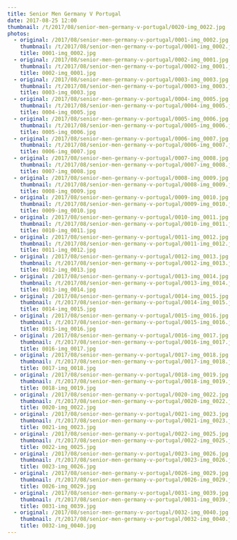 ```yaml
---
title: Senior Men Germany V Portugal
date: 2017-08-25 12:00
thumbnail: /t/2017/08/senior-men-germany-v-portugal/0020-img_0022.jpg
photos:
  - original: /2017/08/senior-men-germany-v-portugal/0001-img_0002.jpg
    thumbnail: /t/2017/08/senior-men-germany-v-portugal/0001-img_0002.jpg
    title: 0001-img_0002.jpg
  - original: /2017/08/senior-men-germany-v-portugal/0002-img_0001.jpg
    thumbnail: /t/2017/08/senior-men-germany-v-portugal/0002-img_0001.jpg
    title: 0002-img_0001.jpg
  - original: /2017/08/senior-men-germany-v-portugal/0003-img_0003.jpg
    thumbnail: /t/2017/08/senior-men-germany-v-portugal/0003-img_0003.jpg
    title: 0003-img_0003.jpg
  - original: /2017/08/senior-men-germany-v-portugal/0004-img_0005.jpg
    thumbnail: /t/2017/08/senior-men-germany-v-portugal/0004-img_0005.jpg
    title: 0004-img_0005.jpg
  - original: /2017/08/senior-men-germany-v-portugal/0005-img_0006.jpg
    thumbnail: /t/2017/08/senior-men-germany-v-portugal/0005-img_0006.jpg
    title: 0005-img_0006.jpg
  - original: /2017/08/senior-men-germany-v-portugal/0006-img_0007.jpg
    thumbnail: /t/2017/08/senior-men-germany-v-portugal/0006-img_0007.jpg
    title: 0006-img_0007.jpg
  - original: /2017/08/senior-men-germany-v-portugal/0007-img_0008.jpg
    thumbnail: /t/2017/08/senior-men-germany-v-portugal/0007-img_0008.jpg
    title: 0007-img_0008.jpg
  - original: /2017/08/senior-men-germany-v-portugal/0008-img_0009.jpg
    thumbnail: /t/2017/08/senior-men-germany-v-portugal/0008-img_0009.jpg
    title: 0008-img_0009.jpg
  - original: /2017/08/senior-men-germany-v-portugal/0009-img_0010.jpg
    thumbnail: /t/2017/08/senior-men-germany-v-portugal/0009-img_0010.jpg
    title: 0009-img_0010.jpg
  - original: /2017/08/senior-men-germany-v-portugal/0010-img_0011.jpg
    thumbnail: /t/2017/08/senior-men-germany-v-portugal/0010-img_0011.jpg
    title: 0010-img_0011.jpg
  - original: /2017/08/senior-men-germany-v-portugal/0011-img_0012.jpg
    thumbnail: /t/2017/08/senior-men-germany-v-portugal/0011-img_0012.jpg
    title: 0011-img_0012.jpg
  - original: /2017/08/senior-men-germany-v-portugal/0012-img_0013.jpg
    thumbnail: /t/2017/08/senior-men-germany-v-portugal/0012-img_0013.jpg
    title: 0012-img_0013.jpg
  - original: /2017/08/senior-men-germany-v-portugal/0013-img_0014.jpg
    thumbnail: /t/2017/08/senior-men-germany-v-portugal/0013-img_0014.jpg
    title: 0013-img_0014.jpg
  - original: /2017/08/senior-men-germany-v-portugal/0014-img_0015.jpg
    thumbnail: /t/2017/08/senior-men-germany-v-portugal/0014-img_0015.jpg
    title: 0014-img_0015.jpg
  - original: /2017/08/senior-men-germany-v-portugal/0015-img_0016.jpg
    thumbnail: /t/2017/08/senior-men-germany-v-portugal/0015-img_0016.jpg
    title: 0015-img_0016.jpg
  - original: /2017/08/senior-men-germany-v-portugal/0016-img_0017.jpg
    thumbnail: /t/2017/08/senior-men-germany-v-portugal/0016-img_0017.jpg
    title: 0016-img_0017.jpg
  - original: /2017/08/senior-men-germany-v-portugal/0017-img_0018.jpg
    thumbnail: /t/2017/08/senior-men-germany-v-portugal/0017-img_0018.jpg
    title: 0017-img_0018.jpg
  - original: /2017/08/senior-men-germany-v-portugal/0018-img_0019.jpg
    thumbnail: /t/2017/08/senior-men-germany-v-portugal/0018-img_0019.jpg
    title: 0018-img_0019.jpg
  - original: /2017/08/senior-men-germany-v-portugal/0020-img_0022.jpg
    thumbnail: /t/2017/08/senior-men-germany-v-portugal/0020-img_0022.jpg
    title: 0020-img_0022.jpg
  - original: /2017/08/senior-men-germany-v-portugal/0021-img_0023.jpg
    thumbnail: /t/2017/08/senior-men-germany-v-portugal/0021-img_0023.jpg
    title: 0021-img_0023.jpg
  - original: /2017/08/senior-men-germany-v-portugal/0022-img_0025.jpg
    thumbnail: /t/2017/08/senior-men-germany-v-portugal/0022-img_0025.jpg
    title: 0022-img_0025.jpg
  - original: /2017/08/senior-men-germany-v-portugal/0023-img_0026.jpg
    thumbnail: /t/2017/08/senior-men-germany-v-portugal/0023-img_0026.jpg
    title: 0023-img_0026.jpg
  - original: /2017/08/senior-men-germany-v-portugal/0026-img_0029.jpg
    thumbnail: /t/2017/08/senior-men-germany-v-portugal/0026-img_0029.jpg
    title: 0026-img_0029.jpg
  - original: /2017/08/senior-men-germany-v-portugal/0031-img_0039.jpg
    thumbnail: /t/2017/08/senior-men-germany-v-portugal/0031-img_0039.jpg
    title: 0031-img_0039.jpg
  - original: /2017/08/senior-men-germany-v-portugal/0032-img_0040.jpg
    thumbnail: /t/2017/08/senior-men-germany-v-portugal/0032-img_0040.jpg
    title: 0032-img_0040.jpg
---
```

